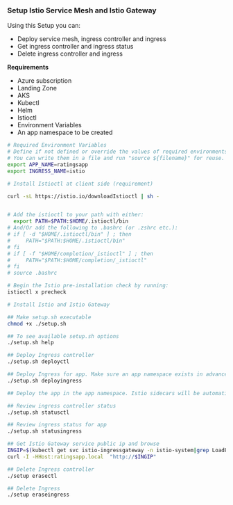 ### Setup Istio Service Mesh and Istio Gateway

Using this Setup you can:
- Deploy service mesh, ingress controller and ingress
- Get ingress controller and ingress status
- Delete ingress controller and ingress

**Requirements**
- Azure subscription
- Landing Zone
- AKS
- Kubectl
- Helm
- Istioctl
- Environment Variables
- An app namespace to be created


```bash
# Required Environment Variables
# Define if not defined or override the values of required environments variables.
# You can write them in a file and run "source ${filename}" for reuse.
export APP_NAME=ratingsapp
export INGRESS_NAME=istio

```

```bash
# Install Istioctl at client side (requirement)

curl -sL https://istio.io/downloadIstioctl | sh -


# Add the istioctl to your path with either:
  export PATH=$PATH:$HOME/.istioctl/bin
# And/Or add the following to .bashrc (or .zshrc etc.):
# if [ -d "$HOME/.istioctl/bin" ] ; then
#     PATH="$PATH:$HOME/.istioctl/bin"
# fi
# if [ -f "$HOME/completion/_istioctl" ] ; then
#     PATH="$PATH:$HOME/completion/_istioctl"
# fi
# source .bashrc

# Begin the Istio pre-installation check by running:
istioctl x precheck

```

```bash
# Install Istio and Istio Gateway

## Make setup.sh executable
chmod +x ./setup.sh

## To see available setup.sh options
./setup.sh help

## Deploy Ingress controller
./setup.sh deployctl

## Deploy Ingress for app. Make sure an app namespace exists in advance
./setup.sh deployingress

## Deploy the app in the app namespace. Istio sidecars will be automatically injected.

## Review ingress controller status
./setup.sh statusctl

## Review ingress status for app
./setup.sh statusingress

## Get Istio Gateway service public ip and browse
INGIP=$(kubectl get svc istio-ingressgateway -n istio-system|grep LoadBalancer| awk '{print $4}')
curl -I -HHost:ratingsapp.local  "http://$INGIP"

## Delete Ingress controller
./setup erasectl

## Delete Ingress
./setup eraseingress

```